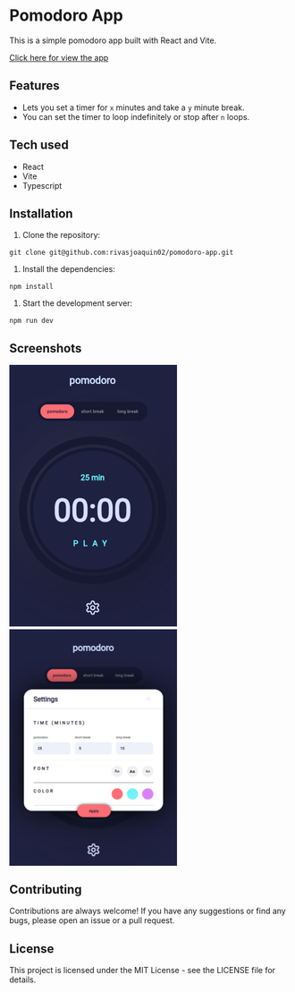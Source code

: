 # Pomodoro App

This is a simple pomodoro app built with React and Vite.

[Click here for view the app]("http://pomodoro-app-1.surge.sh/")

## Features

-   Lets you set a timer for `x` minutes and take a `y` minute break.
-   You can set the timer to loop indefinitely or stop after `n` loops.

## Tech used

-   React
-   Vite
-   Typescript

## Installation

1. Clone the repository:

```shell
git clone git@github.com:rivasjoaquin02/pomodoro-app.git
```

1. Install the dependencies:

```shell
npm install
```

1. Start the development server:

```shell
npm run dev
```

## Screenshots

<section style="display: flex; gap: 5px; flex-wrap: wrap" >
  <img src="screenshots/image.png" width="300" />
  <img src="screenshots/image-1.png" width="300" />
</section>

## Contributing

Contributions are always welcome! If you have any suggestions or find any bugs, please open an issue or a pull request.

## License

This project is licensed under the MIT License - see the LICENSE file for details.
